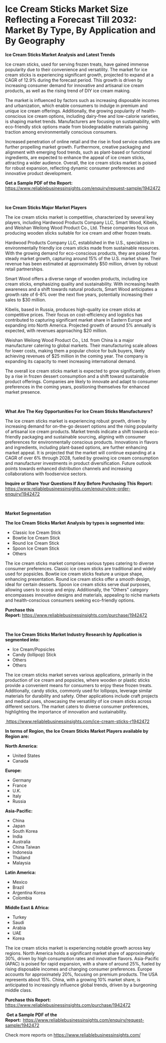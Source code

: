 <p><h1>Ice Cream Sticks Market Size Reflecting a Forecast Till 2032: Market By Type, By Application and By Geography</h1></p><p><strong>Ice Cream Sticks Market Analysis and Latest Trends</strong></p>
<p><p>Ice cream sticks, used for serving frozen treats, have gained immense popularity due to their convenience and versatility. The market for ice cream sticks is experiencing significant growth, projected to expand at a CAGR of 12.9% during the forecast period. This growth is driven by increasing consumer demand for innovative and artisanal ice cream products, as well as the rising trend of DIY ice cream making.</p><p>The market is influenced by factors such as increasing disposable incomes and urbanization, which enable consumers to indulge in premium and unique ice cream offerings. Additionally, the growing popularity of health-conscious ice cream options, including dairy-free and low-calorie varieties, is shaping market trends. Manufacturers are focusing on sustainability, with eco-friendly stick options made from biodegradable materials gaining traction among environmentally conscious consumers.</p><p>Increased penetration of online retail and the rise in food service outlets are further propelling market growth. Furthermore, creative packaging and alignment with emerging food trends, such as plant-based or functional ingredients, are expected to enhance the appeal of ice cream sticks, attracting a wider audience. Overall, the ice cream sticks market is poised for robust expansion, reflecting dynamic consumer preferences and innovative product development.</p></p>
<p><strong>Get a Sample PDF of the Report:&nbsp;</strong> <a href="https://www.reliablebusinessinsights.com/enquiry/request-sample/1942472?utm_campaign=2207&utm_medium=2&utm_source=Github&utm_content=ia&utm_term=15022025&utm_id=ice-cream-sticks">https://www.reliablebusinessinsights.com/enquiry/request-sample/1942472</a></p>
<p>&nbsp;</p>
<p><strong>Ice Cream Sticks Major Market Players</strong></p>
<p><p>The ice cream sticks market is competitive, characterized by several key players, including Hardwood Products Company LLC, Smart Wood, Kibelis, and Weishan Weilong Wood Product Co., Ltd. These companies focus on producing wooden sticks suitable for ice cream and other frozen treats. </p><p>Hardwood Products Company LLC, established in the U.S., specializes in environmentally friendly ice cream sticks made from sustainable resources. With the growing demand for eco-conscious products, they are poised for steady market growth, capturing around 15% of the U.S. market share. Their revenue has been estimated at approximately $50 million, driven by robust retail partnerships.</p><p>Smart Wood offers a diverse range of wooden products, including ice cream sticks, emphasizing quality and sustainability. With increasing health awareness and a shift towards natural products, Smart Wood anticipates a growth rate of 6-8% over the next five years, potentially increasing their sales to $30 million.</p><p>Kibelis, based in Russia, produces high-quality ice cream sticks at competitive prices. Their focus on cost-efficiency and logistics has contributed to capturing significant market share in Eastern Europe and expanding into North America. Projected growth of around 5% annually is expected, with revenues approaching $20 million.</p><p>Weishan Weilong Wood Product Co., Ltd. from China is a major manufacturer catering to global markets. Their manufacturing scale allows for lower costs, making them a popular choice for bulk buyers, likely achieving revenues of $25 million in the coming year. The company is expanding its capacity to meet increasing international demand.</p><p>The overall ice cream sticks market is expected to grow significantly, driven by a rise in frozen dessert consumption and a shift toward sustainable product offerings. Companies are likely to innovate and adapt to consumer preferences in the coming years, positioning themselves for enhanced market presence.</p></p>
<p>&nbsp;</p>
<p><strong>What Are The Key Opportunities For Ice Cream Sticks Manufacturers?</strong></p>
<p><p>The ice cream sticks market is experiencing robust growth, driven by increasing demand for on-the-go dessert options and the rising popularity of artisanal ice cream products. Market trends indicate a shift towards eco-friendly packaging and sustainable sourcing, aligning with consumer preferences for environmentally conscious products. Innovations in flavors and ingredients, including plant-based options, are further enhancing market appeal. It is projected that the market will continue expanding at a CAGR of over 6% through 2028, fueled by growing ice cream consumption and manufacturer investments in product diversification. Future outlook points towards enhanced distribution channels and increasing collaborations with foodservice sectors.</p></p>
<p><strong>Inquire or Share Your Questions If Any Before Purchasing This Report:</strong> <a href="https://www.reliablebusinessinsights.com/enquiry/pre-order-enquiry/1942472?utm_campaign=2207&utm_medium=2&utm_source=Github&utm_content=ia&utm_term=15022025&utm_id=ice-cream-sticks">https://www.reliablebusinessinsights.com/enquiry/pre-order-enquiry/1942472</a></p>
<p>&nbsp;</p>
<p><strong>Market Segmentation</strong></p>
<p><strong>The Ice Cream Sticks Market Analysis by types is segmented into:</strong></p>
<p><ul><li>Classic Ice Cream Stick</li><li>Bowtie Ice Cream Stick</li><li>Round Ice Cream Stick</li><li>Spoon Ice Cream Stick</li><li>Others</li></ul></p>
<p><p>The ice cream sticks market comprises various types catering to diverse consumer preferences. Classic ice cream sticks are traditional and widely used for popsicles. Bowtie ice cream sticks feature a unique shape, enhancing presentation. Round ice cream sticks offer a smooth design, ideal for certain desserts. Spoon ice cream sticks serve dual purposes, allowing users to scoop and enjoy. Additionally, the "Others" category encompasses innovative designs and materials, appealing to niche markets and health-conscious consumers seeking eco-friendly options.</p></p>
<p><strong>Purchase this Report:&nbsp;</strong><a href="https://www.reliablebusinessinsights.com/purchase/1942472?utm_campaign=2207&utm_medium=2&utm_source=Github&utm_content=ia&utm_term=15022025&utm_id=ice-cream-sticks">https://www.reliablebusinessinsights.com/purchase/1942472</a></p>
<p>&nbsp;</p>
<p><strong>The Ice Cream Sticks Market Industry Research by Application is segmented into:</strong></p>
<p><ul><li>Ice Cream/Popsicles</li><li>Candy (lollipop) Stick</li><li>Others</li><li>Others</li></ul></p>
<p><p>The ice cream sticks market serves various applications, primarily in the production of ice cream and popsicles, where wooden or plastic sticks provide a convenient means for consumers to enjoy these frozen treats. Additionally, candy sticks, commonly used for lollipops, leverage similar materials for durability and safety. Other applications include craft projects and medical uses, showcasing the versatility of ice cream sticks across different sectors. The market caters to diverse consumer preferences, highlighting the importance of innovation and sustainability.</p></p>
<p><a href="https://www.reliablebusinessinsights.com/ice-cream-sticks-r1942472?utm_campaign=2207&utm_medium=2&utm_source=Github&utm_content=ia&utm_term=15022025&utm_id=ice-cream-sticks">&nbsp;https://www.reliablebusinessinsights.com/ice-cream-sticks-r1942472</a></p>
<p><strong>In terms of Region, the Ice Cream Sticks Market Players available by Region are:</strong></p>
<p>
    <p> <strong> North America: </strong>
        <ul>
            <li>United States</li>
            <li>Canada</li>
        </ul>
        </p> 
    <p> <strong> Europe: </strong>
        <ul>
            <li>Germany</li>
            <li>France</li>
            <li>U.K.</li>
            <li>Italy</li>
            <li>Russia</li>
        </ul>
        </p> 
    <p> <strong> Asia-Pacific: </strong>
        <ul>
            <li>China</li>
            <li>Japan</li>
            <li>South Korea</li>
            <li>India</li>
            <li>Australia</li>
            <li>China Taiwan</li>
            <li>Indonesia</li>
            <li>Thailand</li>
            <li>Malaysia</li>
        </ul>
        </p> 
    <p> <strong> Latin America: </strong>
        <ul>
            <li>Mexico</li>
            <li>Brazil</li>
            <li>Argentina Korea</li>
            <li>Colombia</li>
        </ul>
        </p> 
    <p> <strong> Middle East & Africa: </strong>
        <ul>
            <li>Turkey</li>
            <li>Saudi</li>
            <li>Arabia</li>
            <li>UAE</li>
            <li>Korea</li>
        </ul>
    </p>
    </p>
<p><p>The ice cream sticks market is experiencing notable growth across key regions. North America holds a significant market share of approximately 30%, driven by high consumption rates and innovative flavors. Asia-Pacific (APAC) is poised for rapid expansion, with a share of around 25%, fueled by rising disposable incomes and changing consumer preferences. Europe accounts for approximately 20%, focusing on premium products. The USA represents about 15%. China, with a growing 10% market share, is anticipated to increasingly influence global trends, driven by a burgeoning middle class.</p></p>
<p><strong>Purchase this Report: </strong><a href="https://www.reliablebusinessinsights.com/purchase/1942472?utm_campaign=2207&utm_medium=2&utm_source=Github&utm_content=ia&utm_term=15022025&utm_id=ice-cream-sticks">https://www.reliablebusinessinsights.com/purchase/1942472</a></p>
<p>&nbsp;<strong>Get a Sample PDF of the Report:&nbsp;&nbsp;</strong><a href="https://www.reliablebusinessinsights.com/enquiry/request-sample/1942472?utm_campaign=2207&utm_medium=2&utm_source=Github&utm_content=ia&utm_term=15022025&utm_id=ice-cream-sticks">https://www.reliablebusinessinsights.com/enquiry/request-sample/1942472</a></p>
<p><strong></strong></p>
<p>Check more reports on <a href="https://www.reliablebusinessinsights.com/?utm_campaign=2207&utm_medium=2&utm_source=Github&utm_content=ia&utm_term=15022025&utm_id=ice-cream-sticks">https://www.reliablebusinessinsights.com/</a></p>